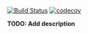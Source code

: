 [![Build Status](https://travis-ci.org/GamiSho/ex_tetris.svg?branch=main)](https://travis-ci.org/GamiSho/ex_tetris)
[![codecov](https://codecov.io/gh/GamiSho/ex_tetris/branch/main/graph/badge.svg?token=lqLJjy5FgI)](https://codecov.io/gh/GamiSho/ex_tetris)

**TODO: Add description**

